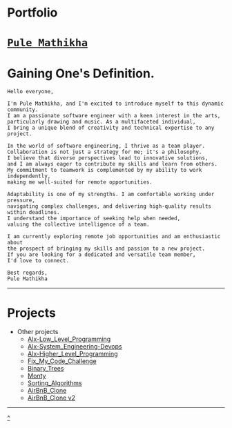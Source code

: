 # Portfolio
# [`Pule Mathikha`](https://theekingza.github.io/Portfolio/)

# Gaining One's Definition.
    
    Hello everyone,

    I'm Pule Mathikha, and I'm excited to introduce myself to this dynamic community.
    I am a passionate software engineer with a keen interest in the arts,
    particularly drawing and music. As a multifaceted individual,
    I bring a unique blend of creativity and technical expertise to any project.

    In the world of software engineering, I thrive as a team player.
    Collaboration is not just a strategy for me; it's a philosophy.
    I believe that diverse perspectives lead to innovative solutions,
    and I am always eager to contribute my skills and learn from others.
    My commitment to teamwork is complemented by my ability to work independently,
    making me well-suited for remote opportunities.

    Adaptability is one of my strengths. I am comfortable working under pressure,
    navigating complex challenges, and delivering high-quality results within deadlines.
    I understand the importance of seeking help when needed,
    valuing the collective intelligence of a team.

    I am currently exploring remote job opportunities and am enthusiastic about
    the prospect of bringing my skills and passion to a new project.
    If you are looking for a dedicated and versatile team member,
    I'd love to connect.

    Best regards,
    Pule Mathikha

---
# Projects
  
* Other projects
    * [Alx-Low_Level_Programming](https://github.com/TheeKingZa/alx-low_level_programming/tree/master/README.md)
    * [Alx-System_Engineering-Devops](https://github.com/TheeKingZA/alx-system_engineering-devops/tree/master/README.md)
    * [Alx-Higher_Level_Programming](https://github.com/TheeKingZa/alx-higher_level_programming/tree/master/README.md)
    * [Fix_My_Code_Challenge](https://github.com/TheeKingZa/fix_my_code_challenge/tree/master/README.md)
    * [Binary_Trees](https://github.com/TheeKingZa/binary_trees/tree/master/README.md)
    * [Monty](https://github.com/TheeKingZa/monty/tree/master/README.md)
    * [Sorting_Algorithms](https://github.com/TheeKingZa/sorting_algorithms/tree/master/README.md)
    * [AirBnB_Clone](https://github.com/TheeKingZa/airbnb_clone/tree/master/README.md)
    * [AirBnB_Clone v2](https://github.com/TheeKingZa/airbnb_clone_v2/tree/master/README.md)
---

[^](#portfolio)
